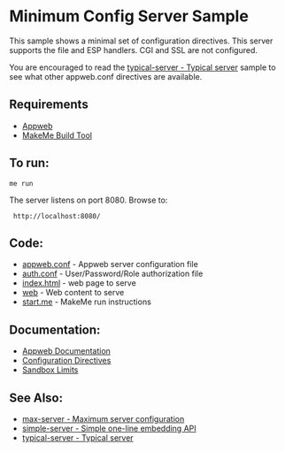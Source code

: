 Minimum Config Server Sample
===

This sample shows a minimal set of configuration directives. This server supports the file and ESP handlers.
CGI and SSL are not configured.

You are encouraged to read the [typical-server - Typical server](../typical-server/README.md) sample to see what
other appweb.conf directives are available.

Requirements
---
* [Appweb](https://www.embedthis.com/appweb/download.html)
* [MakeMe Build Tool](https://www.embedthis.com/makeme/download.html)

To run:
---
    me run

The server listens on port 8080. Browse to: 
 
     http://localhost:8080/

Code:
---
* [appweb.conf](appweb.conf) - Appweb server configuration file
* [auth.conf](auth.conf) - User/Password/Role authorization file
* [index.html](index.html) - web page to serve
* [web](web) - Web content to serve
* [start.me](start.me) - MakeMe run instructions

Documentation:
---
* [Appweb Documentation](https://www.embedthis.com/appweb/doc/index.html)
* [Configuration Directives](https://www.embedthis.com/appweb/doc/users/configuration.html#directives)
* [Sandbox Limits](https://www.embedthis.com/appweb/doc/users/dir/sandbox.html)

See Also:
---
* [max-server - Maximum server configuration](../max-server/README.md)
* [simple-server - Simple one-line embedding API](../simple-server/README.md)
* [typical-server - Typical server](../typical-server/README.md)
